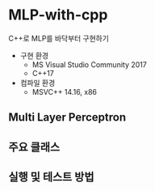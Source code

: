 # MLP-with-cpp
C++로 MLP를 바닥부터 구현하기
- 구현 환경
  - MS Visual Studio Community 2017
  - C++17
- 컴파일 환경
  - MSVC++ 14.16, x86
 
 ## Multi Layer Perceptron
 ## 주요 클래스
 ## 실행 및 테스트 방법
